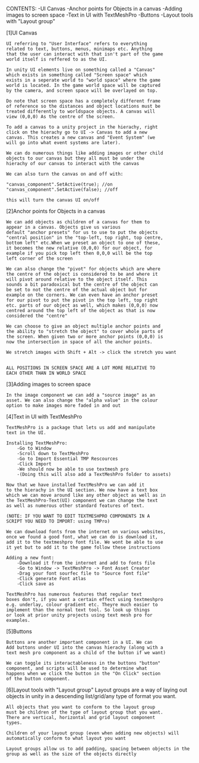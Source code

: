 CONTENTS:
    -UI Canvas
    -Anchor points for Objects in a canvas
    -Adding images to screen space
    -Text in UI with TextMeshPro
    -Buttons
    -Layout tools with "Layout group"


[1]UI Canvas

    UI referring to "User Interface" refers to everything 
    related to text, buttons, menus, minimaps etc. Anything
    that the user can interact with that isn't part of the game 
    world itself is reffered to as the UI.

    In unity UI elements live on something called a "Canvas"
    which exists in something called "Screen space" which 
    exists in a seperate world to "world space" where the game 
    world is located. In the game world space will be captured
    by the camera, and screen space will be overlayed on top.

    Do note that screen space has a completely different frame
    of reference so the distances and object locations must be 
    treated differently to worldspace objects. A canvas will 
    view (0,0,0) As the centre of the screen.

    To add a canvas to a unity project in the hierachy, right 
    click on the hierachy go to UI -> Canvas to add a new 
    canvas. This creates a new canvas and "Event System" (we 
    will go into what event systems are later).

    We can do numerous things like adding images or other child
    objects to our canvas but they all must be under the 
    hierachy of our canvas to interact with the canvas

    We can also turn the canvas on and off with:

    "canvas_component".SetActive(true); //on
    "canvas_component".SetActive(false); //off

    this will turn the canvas UI on/off
 
[2]Anchor points for Objects in a canvas

    We can add objects as children of a canvas for them to 
    appear in a canvas. Objects give us various
    default "anchor presets" for us to use to put the objects 
    "central position" in the "top-left, top right, top centre, 
    bottom left" etc.When we preset an object to one of these, 
    it becomes the new relative (0,0,0) for our object, for 
    example if you pick top left then 0,0,0 will be the top 
    left corner of the screen

    We can also change the "pivot" for objects which are where
    the centre of the object is considered to be and where it 
    will pivot around relative to the object itself. This 
    sounds a bit paradoxical but the centre of the object can 
    be set to not the centre of the actual object but for 
    example on the corners. We can even have an anchor preset 
    for our pivot to put the pivot in the top left, top right 
    etc. parts of our object as well, which makes (0,0,0) now 
    centred around the top left of the object as that is now 
    considered the "centre"

    We can choose to give an object multiple anchor points and 
    the ability to "stretch the object" to cover whole parts of 
    the screen. When given two or more anchor points (0,0,0) is 
    now the intersection in space of all the anchor points.

    We stretch images with Shift + Alt -> click the stretch you want


    ALL POSITIONS IN SCREEN SPACE ARE A LOT MORE RELATIVE TO 
    EACH OTHER THAN IN WORLD SPACE

[3]Adding images to screen space

    In the image component we can add a "source image" as an
    asset. We can also change the "alpha value" in the colour
    option to make images more faded in and out

[4]Text in UI with TextMeshPro
    
    TextMeshPro is a package that lets us add and manipulate 
    text in the UI.

    Installing TextMeshPro:
        -Go to Window
        -Scroll down to TextMeshPro
        -Go to Import Essential TMP Rescources
        -Click Import
        -We should now be able to use textmesh pro
        -(Doing this will also add a TextMeshPro folder to assets)

    Now that we have installed TextMeshPro we can add it
    to the hierachy in the UI section. We now have a text box
    which we can move around like any other object as well as in
    the TextMeshPro-Text(UI) component we can change the text
    as well as numerous other standard features of text.

    (NOTE: IF YOU WANT TO EDIT TEXTMESHPRO COMPONENTS IN A 
    SCRIPT YOU NEED TO IMPORT: using TMPro)

    We can download fonts from the internet on various websites,
    once we found a good font, what we can do is download it,
    add it to the textmeshpro font file. We wont be able to use
    it yet but to add it to the game follow these instructions

    Adding a new font:
        -Download it from the internet and add to fonts file
        -Go to Window -> TextMeshPro -> Font Asset Creator
        -Drag your font sourfec file to "Source font file"
        -Click generate Font atlas
        -Click save as
    
    TextMeshPro has numerous features that regular text
    boxes don't, if you want a certain effect using textmeshpro
    e.g. underlay, colour gradient etc. Theyre much easier to
    implement than the normal text tool. So look up things
    or look at prior unity projects using text mesh pro for
    examples.

[5]Buttons
    
    Buttons are another important component in a UI. We can
    Add buttons under UI into the canvas hierachy (along with a 
    text mesh pro component as a child of the button if we want)

    We can toggle its interactableness in the buttons "button" 
    component, and scripts will be used to determine what 
    happens when we click the button in the "On Click" section 
    of the button component.

[6]Layout tools with "Layout group"
    Layout groups are a way of laying out objects in unity in
    a descending list/grid/any type of format you want.

    All objects that you want to conform to the layout group
    must be children of the type of layout group that you want.
    There are vertical, horizontal and grid layout component 
    types.

    Children of your layout group (even when adding new objects) will automatically conform to what layout you want

    Layout groups allow us to add padding, spacing between objects in the group as well as the size of the objects directly